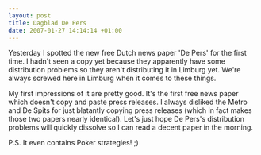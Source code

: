 ```yaml
--- 
layout: post
title: Dagblad De Pers
date: 2007-01-27 14:14:14 +01:00
---
```


Yesterday I spotted the new free Dutch news paper 'De Pers' for the first time. I hadn't seen a copy yet because they apparently have some distribution problems so they aren't distributing it in Limburg yet. We're always screwed here in Limburg when it comes to these things.

My first impressions of it are pretty good. It's the first free news paper which doesn't copy and paste press releases. I always disliked the Metro and De Spits for just blatantly copying press releases (which in fact makes those two papers nearly identical). Let's just hope De Pers's distribution problems will quickly dissolve so I can read a decent paper in the morning.

P.S. It even contains Poker strategies! ;)
